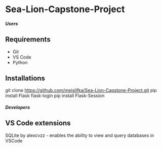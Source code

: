 # Sea-Lion-Capstone-Project

##### Users #####

## Requirements
<ul>
  <li>Git</li>
  <li>VS Code</li>
  <li>Python</li>
</ul>

## Installations
git clone https://github.com/meislifka/Sea-Lion-Capstone-Project.git
pip install Flask flask-login 
pip install Flask-Session



##### Developers #####

## VS Code extensions
SQLite by alexcvzz - enables the ability to view and query databases in VSCode


